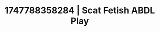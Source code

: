 ---
categories:
- Mindful JOI
- Kinky dreams
- Naughty librarian
- Punk lovers
- Flushed skin
image: /assets/images/1747788358284.jpg
layout: post
seo:
  description: Featured content with artistic Scat Fetish, ABDL Play. HD images available.
  keywords: Scat Fetish, ABDL Play
  og_image: /assets/images/1747788358284.jpg
  schema_type: VisualArtwork
tags:
- '#1747788358284'
- ABDL Play
- Scat Fetish
title: 1747788358284 | Scat Fetish ABDL Play
---